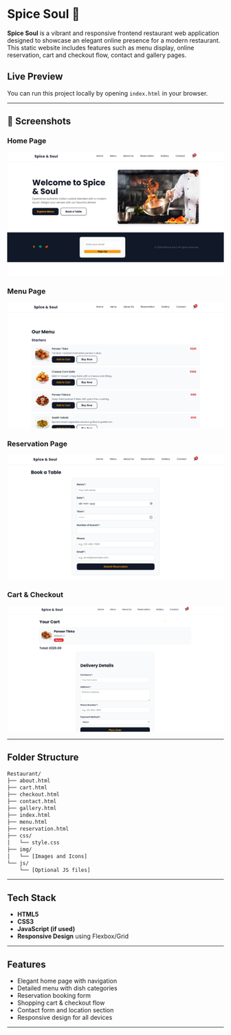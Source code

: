 
# Spice Soul 🍲

**Spice Soul** is a vibrant and responsive frontend restaurant web application designed to showcase an elegant online presence for a modern restaurant. This static website includes features such as menu display, online reservation, cart and checkout flow, contact and gallery pages.

## Live Preview
You can run this project locally by opening `index.html` in your browser.

---

## 📸 Screenshots

### Home Page
![Home Page](screenshots/home.png)

### Menu Page
![Menu Page](screenshots/menu.png)

### Reservation Page
![Reservation Page](screenshots/reservation.png)

### Cart & Checkout
![Check & Checkout Page](screenshots/checkout.png)

---

## Folder Structure

```
Restaurant/
├── about.html
├── cart.html
├── checkout.html
├── contact.html
├── gallery.html
├── index.html
├── menu.html
├── reservation.html
├── css/
│   └── style.css
├── img/
│   └── [Images and Icons]
└── js/
    └── [Optional JS files]
```

---

## Tech Stack

- **HTML5**
- **CSS3**
- **JavaScript (if used)**
- **Responsive Design** using Flexbox/Grid

---

## Features

- Elegant home page with navigation
- Detailed menu with dish categories
- Reservation booking form
- Shopping cart & checkout flow
- Contact form and location section
- Responsive design for all devices

---
